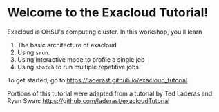 # Welcome to the Exacloud Tutorial!

Exacloud is OHSU's computing cluster. In this workshop, you'll learn 

1. The basic architecture of exacloud
2. Using `srun`.
3. Using interactive mode to profile a single job
4. Using `sbatch` to run multiple repetitive jobs

To get started, go to https://laderast.github.io/exacloud_tutorial

Portions of this tutorial were adapted from a tutorial by Ted Laderas and Ryan Swan: https://github.com/laderast/exacloudTutorial